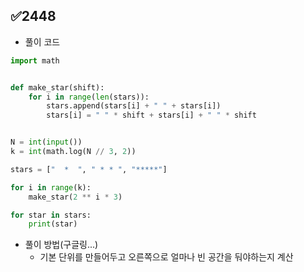 ## ✅2448

- 풀이 코드

```python
import math


def make_star(shift):
    for i in range(len(stars)):
        stars.append(stars[i] + " " + stars[i])
        stars[i] = " " * shift + stars[i] + " " * shift


N = int(input())
k = int(math.log(N // 3, 2))

stars = ["  *  ", " * * ", "*****"]

for i in range(k):
    make_star(2 ** i * 3)

for star in stars:
    print(star)
```

- 풀이 방법(구글링...)
  - 기본 단위를 만들어두고 오른쪽으로 얼마나 빈 공간을 둬야하는지 계산